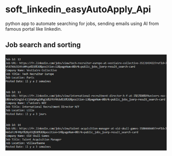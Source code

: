 # soft_linkedin_easyAutoApply_Api
python app to automate searching for jobs, sending emails using AI from famous portal like linkedin.

## Job search and sorting 

![jobs searched on linkedin and sorted into job objects to use for next stage](data/jobs.PNG)
